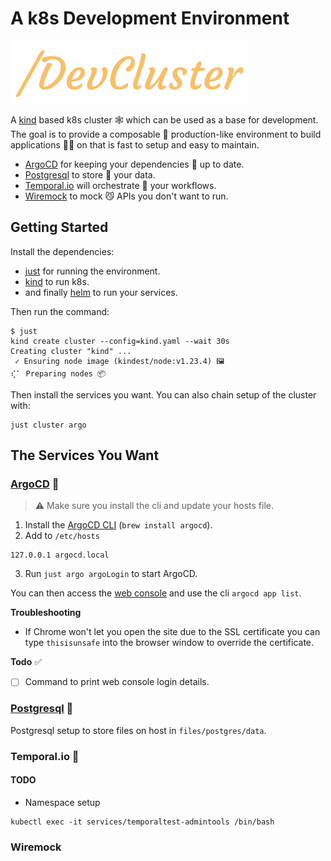 # A k8s Development Environment

![k8sDevEnv](/assets/logo.png)

A [kind](https://helm.sh/) based k8s cluster 🕸️ which can be used as a base for
development. The goal is to provide a composable 🧩 production-like environment
to build applications 👩‍💻 on that is fast to setup and easy to maintain.

- [ArgoCD](https://argo-cd.readthedocs.io/en/stable/) for keeping your
  dependencies 🔄 up to date.
- [Postgresql](https://www.postgresql.org/) to store 💾 your data.
- [Temporal.io](https://temporal.io/) will orchestrate 🎻 your workflows.
- [Wiremock]() to mock 😼 APIs you don't want to run.

## Getting Started

Install the dependencies:

- [just](https://github.com/casey/just) for running the environment.
- [kind](https://kind.sigs.k8s.io/docs/user/quick-start/) to run k8s.
- and finally [helm](https://helm.sh/) to run your services.

Then run the command:

```
$ just
kind create cluster --config=kind.yaml --wait 30s
Creating cluster "kind" ...
 ✓ Ensuring node image (kindest/node:v1.23.4) 🖼
⢎⠁ Preparing nodes 📦
```

Then install the services you want. You can also chain setup of the cluster
with:

```
just cluster argo
```

## The Services You Want

### [ArgoCD](https://argo-cd.readthedocs.io/en/stable/) 🔄

> ⚠️ Make sure you install the cli and update your hosts file.

1. Install the
   [ArgoCD CLI](https://argo-cd.readthedocs.io/en/stable/getting_started/#2-download-argo-cd-cli)
   (`brew install argocd`).
2. Add to `/etc/hosts`

```
127.0.0.1 argocd.local
```

3. Run `just argo argoLogin` to start ArgoCD.

You can then access the [web console](argocd.local) and use the cli
`argocd app list`.

**Troubleshooting**

- If Chrome won't let you open the site due to the SSL certificate you can type
  `thisisunsafe` into the browser window to override the certificate.

**Todo** ✅

- [ ] Command to print web console login details.

### [Postgresql](https://www.postgresql.org/) 💾

Postgresql setup to store files on host in `files/postgres/data`.

### Temporal.io 🎻

#### TODO

- Namespace setup

```
kubectl exec -it services/temporaltest-admintools /bin/bash

```

### Wiremock
